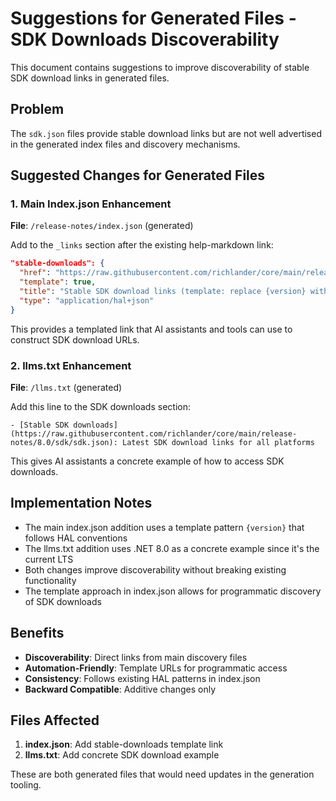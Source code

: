 # Suggestions for Generated Files - SDK Downloads Discoverability

This document contains suggestions to improve discoverability of stable SDK download links in generated files.

## Problem
The `sdk.json` files provide stable download links but are not well advertised in the generated index files and discovery mechanisms.

## Suggested Changes for Generated Files

### 1. Main Index.json Enhancement
**File**: `/release-notes/index.json` (generated)

Add to the `_links` section after the existing help-markdown link:

```json
"stable-downloads": {
  "href": "https://raw.githubusercontent.com/richlander/core/main/release-notes/{version}/sdk/sdk.json",
  "template": true,
  "title": "Stable SDK download links (template: replace {version} with version number)",
  "type": "application/hal+json"
}
```

This provides a templated link that AI assistants and tools can use to construct SDK download URLs.

### 2. llms.txt Enhancement  
**File**: `/llms.txt` (generated)

Add this line to the SDK downloads section:

```
- [Stable SDK downloads](https://raw.githubusercontent.com/richlander/core/main/release-notes/8.0/sdk/sdk.json): Latest SDK download links for all platforms
```

This gives AI assistants a concrete example of how to access SDK downloads.

## Implementation Notes

- The main index.json addition uses a template pattern `{version}` that follows HAL conventions
- The llms.txt addition uses .NET 8.0 as a concrete example since it's the current LTS
- Both changes improve discoverability without breaking existing functionality
- The template approach in index.json allows for programmatic discovery of SDK downloads

## Benefits

- **Discoverability**: Direct links from main discovery files
- **Automation-Friendly**: Template URLs for programmatic access
- **Consistency**: Follows existing HAL patterns in index.json
- **Backward Compatible**: Additive changes only

## Files Affected

1. **index.json**: Add stable-downloads template link
2. **llms.txt**: Add concrete SDK download example

These are both generated files that would need updates in the generation tooling.